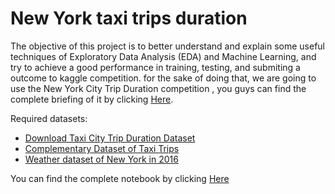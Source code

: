<h1> New York taxi trips duration </h1>

The objective of this project is to better understand and explain some useful techniques of Exploratory Data Analysis (EDA) and Machine Learning, and try to achieve a good performance in training, testing, and submiting a outcome to kaggle competition. for the sake of doing that, we are going to use the New York City Trip Duration competition , you guys can find the complete briefing of it by clicking <a href="https://www.kaggle.com/competitions/nyc-taxi-trip-duration/overview">Here</a>.

Required datasets:
* <a href="https://www.kaggle.com/competitions/nyc-taxi-trip-duration/data" >Download Taxi City Trip Duration Dataset</a>
* <a href = "https://drive.google.com/file/d/1WIWwC4F3ITnuW7xk0hPomQgYq35OVsaN/view?usp=sharing">Complementary Dataset of Taxi Trips</a>
* <a href = "https://drive.google.com/file/d/1kfRBRtaX-g8HjGvY3kmoWIu2H3x4_ZHE/view?usp=sharing">Weather dataset of New York in 2016</a>

You can find the complete notebook by clicking <a href="https://github.com/nicholascomuni/Kaggle-New-York-Taxi-Copetition/blob/master/NY%20Taxi.ipynb">Here</a>
